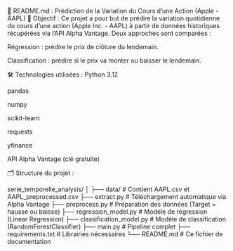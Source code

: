 📄 README.md : Prédiction de la Variation du Cours d’une Action (Apple - AAPL)
📌 Objectif :
Ce projet a pour but de prédire la variation quotidienne du cours d’une action (Apple Inc. - AAPL) à partir de données historiques récupérées via l’API Alpha Vantage.
Deux approches sont comparées :

Régression : prédire le prix de clôture du lendemain.

Classification : prédire si le prix va monter ou baisser le lendemain.

🛠️ Technologies utilisées :
Python 3.12

pandas

numpy

scikit-learn

requests

yfinance

API Alpha Vantage (clé gratuite)

🗂️ Structure du projet :

serie_temporelle_analysis/
│
├── data/                    # Contient AAPL.csv et AAPL_preprocessed.csv
├── extract.py               # Téléchargement automatique via Alpha Vantage 
├── preprocess.py           # Préparation des données (Target = hausse ou baisse)
├── regression_model.py     # Modèle de régression (Linear Regression)
├── classification_model.py # Modèle de classification (RandomForestClassifier)
├── main.py                  # Pipeline complet
├── requirements.txt         # Librairies nécessaires
└── README.md                # Ce fichier de documentation
